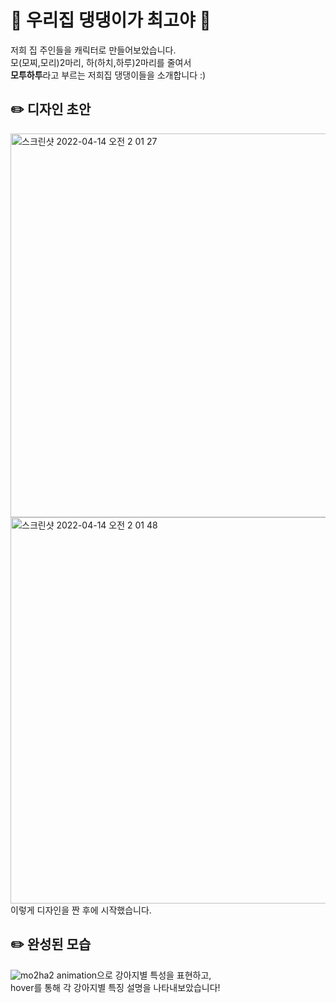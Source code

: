 # 🐶 우리집 댕댕이가 최고야 🐶

저희 집 주인들을 캐릭터로 만들어보았습니다.<br>
모(모찌,모리)2마리, 하(하치,하루)2마리를 줄여서<br>
**모투하투**라고 부르는 저희집 댕댕이들을 소개합니다 :)

## ✏️ 디자인 초안
<img width="614" alt="스크린샷 2022-04-14 오전 2 01 27" src="https://user-images.githubusercontent.com/82689971/163232501-5eb864e0-feeb-46da-a379-1b3e3970b706.png">
<img width="618" alt="스크린샷 2022-04-14 오전 2 01 48" src="https://user-images.githubusercontent.com/82689971/163232556-7e1026e6-7f07-4bc3-8e7e-f8c28188c8ec.png">
이렇게 디자인을 짠 후에 시작했습니다.

## ✏️ 완성된 모습
![mo2ha2](https://user-images.githubusercontent.com/82689971/163234524-a27afba6-e0c5-448d-838f-ece5898756f1.gif)
animation으로 강아지별 특성을 표현하고,<br>
hover를 통해 각 강아지별 특징 설명을 나타내보았습니다!
